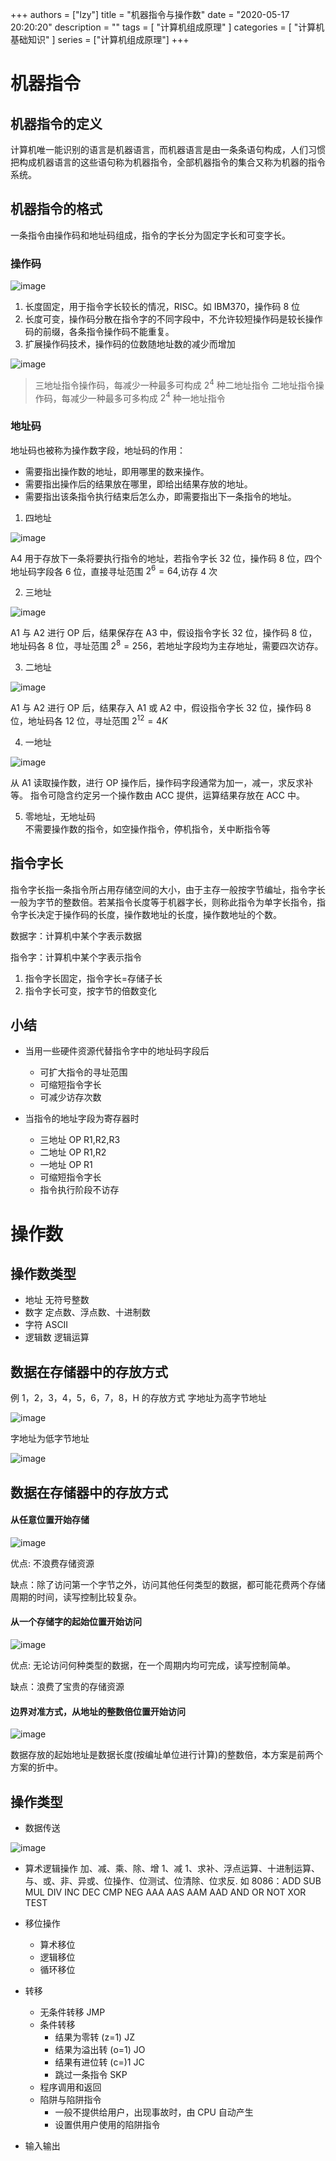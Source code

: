 
+++
authors = ["lzy"]
title = "机器指令与操作数"
date = "2020-05-17 20:20:20"
description = ""
tags = [
"计算机组成原理"
]
categories = [
"计算机基础知识"
]
series = ["计算机组成原理"]
+++

# 机器指令

## 机器指令的定义

计算机唯一能识别的语言是机器语言，而机器语言是由一条条语句构成，人们习惯把构成机器语言的这些语句称为机器指令，全部机器指令的集合又称为机器的指令系统。

## 机器指令的格式

一条指令由操作码和地址码组成，指令的字长分为固定字长和可变字长。

### 操作码

![image](assets/image-20251013145623-yjlas5y.webp)

1. 长度固定，用于指令字长较长的情况，RISC。如 IBM370，操作码 8 位
2. 长度可变，操作码分散在指令字的不同字段中，不允许较短操作码是较长操作码的前缀，各条指令操作码不能重复。
3. 扩展操作码技术，操作码的位数随地址数的减少而增加

![image](assets/image-20251013145629-dw7w9kf.webp)

> 三地址指令操作码，每减少一种最多可构成 $2^4$ 种二地址指令
> 二地址指令操作码，每减少一种最多可多构成 $2^4$ 种一地址指令

### 地址码

地址码也被称为操作数字段，地址码的作用：

- 需要指出操作数的地址，即用哪里的数来操作。
- 需要指出操作后的结果放在哪里，即给出结果存放的地址。
- 需要指出该条指令执行结束后怎么办，即需要指出下一条指令的地址。

1. 四地址

![image](assets/image-20251013145636-bisbizk.webp)

A4 用于存放下一条将要执行指令的地址，若指令字长 32 位，操作码 8 位，四个地址码字段各 6 位，直接寻址范围 $2^6=64$,访存 4 次

2. 三地址

![image](assets/image-20251013145645-z5iw3x3.webp)

A1 与 A2 进行 OP 后，结果保存在 A3 中，假设指令字长 32 位，操作码 8 位，地址码各 8 位，寻址范围 $2^8=256$，若地址字段均为主存地址，需要四次访存。

3. 二地址

![image](assets/image-20251013145654-c4gyvfn.webp)

A1 与 A2 进行 OP 后，结果存入 A1 或 A2 中，假设指令字长 32 位，操作码 8 位，地址码各 12 位，寻址范围 $2^{12}=4K$

4. 一地址

![image](assets/image-20251013145702-v1ufpkr.webp)

从 A1 读取操作数，进行 OP 操作后，操作码字段通常为加一，减一，求反求补等。
指令可隐含约定另一个操作数由 ACC 提供，运算结果存放在 ACC 中。

5. 零地址，无地址码  
    不需要操作数的指令，如空操作指令，停机指令，关中断指令等

## 指令字长

指令字长指一条指令所占用存储空间的大小，由于主存一般按字节编址，指令字长一般为字节的整数倍。若某指令长度等于机器字长，则称此指令为单字长指令，指令字长决定于操作码的长度，操作数地址的长度，操作数地址的个数。

数据字：计算机中某个字表示数据

指令字：计算机中某个字表示指令

1. 指令字长固定，指令字长=存储子长
2. 指令字长可变，按字节的倍数变化

## 小结

- 当用一些硬件资源代替指令字中的地址码字段后

  - 可扩大指令的寻址范围
  - 可缩短指令字长
  - 可减少访存次数
- 当指令的地址字段为寄存器时

  - 三地址 OP R1,R2,R3
  - 二地址 OP R1,R2
  - 一地址 OP R1
  - 可缩短指令字长
  - 指令执行阶段不访存

# 操作数

## 操作数类型

- 地址 无符号整数
- 数字 定点数、浮点数、十进制数
- 字符 ASCII
- 逻辑数 逻辑运算

## 数据在存储器中的存放方式

例 1，2，3，4，5，6，7，8，H 的存放方式
字地址为高字节地址

![image](assets/image-20251013145722-c3ltqx5.webp)

字地址为低字节地址

![image](assets/image-20251013145726-ooy3iyy.webp)

## 数据在存储器中的存放方式

#### 从任意位置开始存储

![image](assets/image-20251013145732-7aa4ae3.webp)

优点: 不浪费存储资源

缺点：除了访问第一个字节之外，访问其他任何类型的数据，都可能花费两个存储周期的时间，读写控制比较复杂。

#### 从一个存储字的起始位置开始访问

![image](assets/image-20251013145737-6e04etr.webp)

优点: 无论访问何种类型的数据，在一个周期内均可完成，读写控制简单。

缺点：浪费了宝贵的存储资源

#### 边界对准方式，从地址的整数倍位置开始访问

![image](assets/image-20251013145743-3ucqlia.webp)

数据存放的起始地址是数据长度(按编址单位进行计算)的整数倍，本方案是前两个方案的折中。

## 操作类型

- 数据传送

![image](assets/image-20251013145748-i1pnp7q.webp)

- 算术逻辑操作
  加、减、乘、除、增 1、减 1、求补、浮点运算、十进制运算、与、或、非、异或、位操作、位测试、位清除、位求反.
  如 8086：ADD SUB MUL DIV INC DEC CMP NEG AAA AAS AAM AAD AND OR NOT XOR TEST
- 移位操作

  - 算术移位
  - 逻辑移位
  - 循环移位
- 转移

  - 无条件转移 JMP
  - 条件转移
    - 结果为零转 (z=1) JZ
    - 结果为溢出转 (o=1) JO
    - 结果有进位转 (c=)1 JC
    - 跳过一条指令 SKP
  - 程序调用和返回
  - 陷阱与陷阱指令
    - 一般不提供给用户，出现事故时，由 CPU 自动产生
    - 设置供用户使用的陷阱指令
- 输入输出
